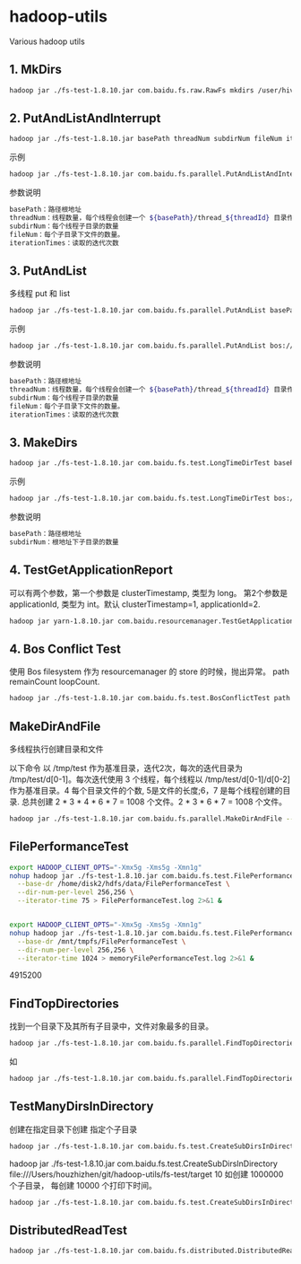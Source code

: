 # hadoop-utils
Various hadoop utils

## 1. MkDirs
```bash
hadoop jar ./fs-test-1.8.10.jar com.baidu.fs.raw.RawFs mkdirs /user/hive
```

## 2. PutAndListAndInterrupt

```bash
hadoop jar ./fs-test-1.8.10.jar basePath threadNum subdirNum fileNum iterationTimes
```
示例
```bash
hadoop jar ./fs-test-1.8.10.jar com.baidu.fs.parallel.PutAndListAndInterrupt hdfs://master-4b115ab:8020/base 100 1 100 100
```

参数说明
```bash
basePath：路径根地址
threadNum：线程数量，每个线程会创建一个 ${basePath}/thread_${threadId} 目录作为子线程的根目录。
subdirNum：每个线程子目录的数量
fileNum：每个子目录下文件的数量。
iterationTimes：读取的迭代次数
```

## 3. PutAndList
多线程 put 和 list
```bash
hadoop jar ./fs-test-1.8.10.jar com.baidu.fs.parallel.PutAndList basePath threadNum subdirNum fileNum iterationTimes
```
示例
```bash
hadoop jar ./fs-test-1.8.10.jar com.baidu.fs.parallel.PutAndList bos://bmr-rd-wh/houzhizhen/test 1 2000 1 1
```
参数说明
```bash
basePath：路径根地址
threadNum：线程数量，每个线程会创建一个 ${basePath}/thread_${threadId} 目录作为子线程的根目录。
subdirNum：每个线程子目录的数量
fileNum：每个子目录下文件的数量。
iterationTimes：读取的迭代次数
```
## 3. MakeDirs

```bash
hadoop jar ./fs-test-1.8.10.jar com.baidu.fs.test.LongTimeDirTest basePath subdirNum
```
示例
```bash
hadoop jar ./fs-test-1.8.10.jar com.baidu.fs.test.LongTimeDirTest bos://bmr-rd-wh/houzhizhen/test  2000 
```
参数说明
```bash
basePath：路径根地址
subdirNum：根地址下子目录的数量
```

## 4. TestGetApplicationReport
可以有两个参数，第一个参数是 clusterTimestamp, 类型为 long。 第2个参数是 applicationId, 类型为 int。默认 clusterTimestamp=1, applicationId=2.
```bash
hadoop jar yarn-1.8.10.jar com.baidu.resourcemanager.TestGetApplicationReport
```

## 4. Bos Conflict Test
使用 Bos filesystem 作为 resourcemanager 的 store 的时候，抛出异常。
path remainCount loopCount.


```bash
hadoop jar ./fs-test-1.8.10.jar com.baidu.fs.test.BosConflictTest path remainCount loopCount
```

## MakeDirAndFile
多线程执行创建目录和文件


以下命令 以 /tmp/test 作为基准目录，迭代2次，每次的迭代目录为 /tmp/test/d[0-1]。每次迭代使用 3 个线程，每个线程以 /tmp/test/d[0-1]/d[0-2] 作为基准目录。4 每个目录文件的个数, 5是文件的长度;6，7 是每个线程创建的目录.
总共创建 2 * 3 * 4 * 6 * 7  = 1008 个文件。2 * 3 * 6 * 7  = 1008 个文件。
```bash
hadoop jar ./fs-test-1.8.10.jar com.baidu.fs.parallel.MakeDirAndFile --base-path /tmp/test --iterator-time 2 --iterator-start-index 0 --thread-num 3 --file-per-dir 4 --file-length  5 --dirs-per-level 6,7

```

## FilePerformanceTest


```bash
export HADOOP_CLIENT_OPTS="-Xmx5g -Xms5g -Xmn1g"
nohup hadoop jar ./fs-test-1.8.10.jar com.baidu.fs.test.FilePerformanceTest \
  --base-dr /home/disk2/hdfs/data/FilePerformanceTest \
  --dir-num-per-level 256,256 \
  --iterator-time 75 > FilePerformanceTest.log 2>&1 &


export HADOOP_CLIENT_OPTS="-Xmx5g -Xms5g -Xmn1g"
nohup hadoop jar ./fs-test-1.8.10.jar com.baidu.fs.test.FilePerformanceTest \
  --base-dr /mnt/tmpfs/FilePerformanceTest \
  --dir-num-per-level 256,256 \
  --iterator-time 1024 > memoryFilePerformanceTest.log 2>&1 &
```
4915200
## FindTopDirectories
找到一个目录下及其所有子目录中，文件对象最多的目录。

```bash
hadoop jar ./fs-test-1.8.10.jar com.baidu.fs.parallel.FindTopDirectories path topN
```
如
```bash
hadoop jar ./fs-test-1.8.10.jar com.baidu.fs.parallel.FindTopDirectories --root-dir file:///Users/houzhizhen/git/baidu/bce-bmr/hadoop --top-num 10
```

## TestManyDirsInDirectory
创建在指定目录下创建 指定个子目录

```bash
hadoop jar ./fs-test-1.8.10.jar com.baidu.fs.test.CreateSubDirsInDirectory path number-of-subdirectories
```
hadoop jar ./fs-test-1.8.10.jar com.baidu.fs.test.CreateSubDirsInDirectory file:///Users/houzhizhen/git/hadoop-utils/fs-test/target 10 
如创建 1000000 个子目录， 每创建 10000 个打印下时间。
```bash
hadoop jar ./fs-test-1.8.10.jar com.baidu.fs.test.CreateSubDirsInDirectory hdfs://bmr-cluster/user/hive/warehouse/test/ 1000000 10000
```

## DistributedReadTest
```bash
hadoop jar ./fs-test-1.8.10.jar com.baidu.fs.distributed.DistributedReadTest -maps 1 -baseDir /tmp/ -parameters '/data/fs-test,1,100,100'
```